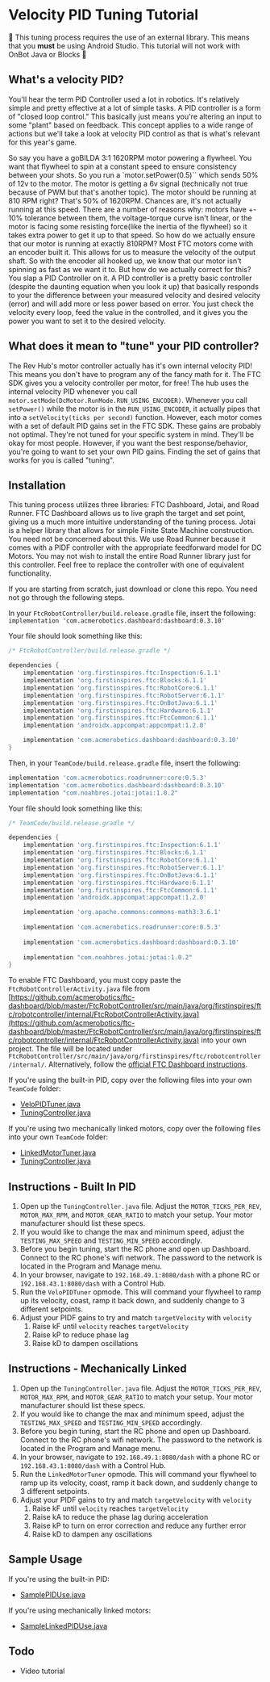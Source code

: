 # Velocity PID Tuning Tutorial

🚨 This tuning process requires the use of an external library. This means that you **must** be
using Android Studio. This tutorial will not work with OnBot Java or Blocks 🚨

## What's a velocity PID?

You'll hear the term PID Controller used a lot in robotics. It's relatively simple and pretty
effective at a lot of simple tasks. A PID controller is a form of "closed loop control." This
basically just means you're altering an input to some "plant" based on feedback. This concept
applies to a wide range of actions but we'll take a look at velocity PID control as that is what's
relevant for this year's game. 

So say you have a goBILDA 3:1 1620RPM motor powering a flywheel. You want that flywheel to spin at a
constant speed to ensure consistency between your shots. So you run a `motor.setPower(0.5)`` which
sends 50% of 12v to the motor. The motor is getting a 6v signal (technically not true because of PWM
but that's another topic). The motor should be running at 810 RPM right? That's 50% of 1620RPM.
Chances are, it's not actually running at this speed. There are a number of reasons why: motors have
+- 10% tolerance between them, the voltage-torque curve isn't linear, or the motor is facing some
resisting force(like the inertia of the flywheel) so it takes extra power to get it up to that
speed. So how do we actually ensure that our motor is running at exactly 810RPM? Most FTC motors
come with an encoder built it. This allows for us to measure the velocity of the output shaft. So
with the encoder all hooked up, we know that our motor isn't spinning as fast as we want it to. But
how do we actually correct for this? You slap a PID Controller on it. A PID controller is a pretty
basic controller (despite the daunting equation when you look it up) that basically responds to your
the difference between your measured velocity and desired velocity (error) and will add more or less
power based on error. You just check the velocity every loop, feed the value in the controlled, and
it gives you the power you want to set it to the desired velocity.

## What does it mean to "tune" your PID controller?

The Rev Hub's motor controller actually has it's own internal velocity PID! This means you don't
have to program any of the fancy math for it. The FTC SDK gives you a velocity controller per motor,
for free! The hub uses the internal velocity PID whenever you call
`motor.setMode(DcMotor.RunMode.RUN_USING_ENCODER)`. Whenever you call `setPower()` while the motor
is in the `RUN_USING_ENCODER`, it actually pipes that into a `setVelocity(ticks per second)`
function. However, each motor comes with a set of default PID gains set in the FTC SDK. These gains
are probably not optimal. They're not tuned for your specific system in mind. They'll be okay for
most people. However, if you want the best response/behavior, you're going to want to set your own
PID gains. Finding the set of gains that works for you is called "tuning".

## Installation

This tuning process utilizes three libraries: FTC Dashboard, Jotai, and Road Runner. FTC Dashboard
allows us to live graph the target and set point, giving us a much more intuitive understanding of
the tuning process. Jotai is a helper library that allows for simple Finite State Machine
construction. You need not be concerned about this. We use Road Runner because it comes with a PIDF
controller with the appropriate feedforward model for DC Motors. You may not wish to install the
entire Road Runner library just for this controller. Feel free to replace the controller with one of
equivalent functionality. 

If you are starting from scratch, just download or clone this repo. You need not go through the
following steps.

In your `FtcRobotController/build.release.gradle` file, insert the following: `implementation 'com.acmerobotics.dashboard:dashboard:0.3.10'`

Your file should look something like this:

```groovy
/* FtcRobotController/build.release.gradle */ 

dependencies {
    implementation 'org.firstinspires.ftc:Inspection:6.1.1'
    implementation 'org.firstinspires.ftc:Blocks:6.1.1'
    implementation 'org.firstinspires.ftc:RobotCore:6.1.1'
    implementation 'org.firstinspires.ftc:RobotServer:6.1.1'
    implementation 'org.firstinspires.ftc:OnBotJava:6.1.1'
    implementation 'org.firstinspires.ftc:Hardware:6.1.1'
    implementation 'org.firstinspires.ftc:FtcCommon:6.1.1'
    implementation 'androidx.appcompat:appcompat:1.2.0'

    implementation 'com.acmerobotics.dashboard:dashboard:0.3.10'
}
```

Then, in your `TeamCode/build.release.gradle` file, insert the following:

```groovy
implementation 'com.acmerobotics.roadrunner:core:0.5.3'
implementation 'com.acmerobotics.dashboard:dashboard:0.3.10'
implementation "com.noahbres.jotai:jotai:1.0.2"
```

Your file should look something like this:

```groovy
/* TeamCode/build.release.gradle */ 

dependencies {
    implementation 'org.firstinspires.ftc:Inspection:6.1.1'
    implementation 'org.firstinspires.ftc:Blocks:6.1.1'
    implementation 'org.firstinspires.ftc:RobotCore:6.1.1'
    implementation 'org.firstinspires.ftc:RobotServer:6.1.1'
    implementation 'org.firstinspires.ftc:OnBotJava:6.1.1'
    implementation 'org.firstinspires.ftc:Hardware:6.1.1'
    implementation 'org.firstinspires.ftc:FtcCommon:6.1.1'
    implementation 'androidx.appcompat:appcompat:1.2.0'

    implementation 'org.apache.commons:commons-math3:3.6.1'
    
    implementation 'com.acmerobotics.roadrunner:core:0.5.3'
    
    implementation 'com.acmerobotics.dashboard:dashboard:0.3.10'
    
    implementation "com.noahbres.jotai:jotai:1.0.2"
}
```

To enable FTC Dashboard, you must copy paste the `FtcRobotControllerActivity.java` file from
[https://github.com/acmerobotics/ftc-dashboard/blob/master/FtcRobotController/src/main/java/org/firstinspires/ftc/robotcontroller/internal/FtcRobotControllerActivity.java](https://github.com/acmerobotics/ftc-dashboard/blob/master/FtcRobotController/src/main/java/org/firstinspires/ftc/robotcontroller/internal/FtcRobotControllerActivity.java)
into your own project. The file will be located under `FtcRobotController/src/main/java/org/firstinspires/ftc/robotcontroller/internal/`.
Alternatively, follow the [official FTC Dashboard instructions](https://acmerobotics.github.io/ftc-dashboard/gettingstarted).

If you're using the built-in PID, copy over the following files into your own `TeamCode` folder:
- [VeloPIDTuner.java](TeamCode/src/main/java/org/firstinspires/ftc/teamcode/VeloPIDTuner.java)
- [TuningController.java](TeamCode/src/main/java/org/firstinspires/ftc/teamcode/TuningController.java)

If you're using two mechanically linked motors, copy over the following files into your own
`TeamCode` folder:
- [LinkedMotorTuner.java](TeamCode/src/main/java/org/firstinspires/ftc/teamcode/LinkedMotorTuner.java)
- [TuningController.java](TeamCode/src/main/java/org/firstinspires/ftc/teamcode/TuningController.java)

## Instructions - Built In PID

1. Open up the `TuningController.java` file. Adjust the `MOTOR_TICKS_PER_REV`, `MOTOR_MAX_RPM`, and
`MOTOR_GEAR_RATIO` to match your setup. Your motor manufacturer should list these specs.
2. If you would like to change the max and minimum speed, adjust the `TESTING_MAX_SPEED` and
`TESTING_MIN_SPEED` accordingly. 
3. Before you begin tuning, start the RC phone and open up Dashboard. Connect to the RC phone's wifi
network. The password to the network is located in the Program and Manage menu.
4. In your browser, navigate to `192.168.49.1:8080/dash` with a phone RC or `192.168.43.1:8080/dash`
with a Control Hub.
5. Run the `VeloPIDTuner` opmode. This will command your flywheel to ramp up its velocity, coast,
ramp it back down, and suddenly change to 3 different setpoints.
6. Adjust your PIDF gains to try and match `targetVelocity` with `velocity`
    1. Raise kF until `velocity` reaches `targetVelocity`
    2. Raise kP to reduce phase lag
    3. Raise kD to dampen oscillations

## Instructions - Mechanically Linked

1. Open up the `TuningController.java` file. Adjust the `MOTOR_TICKS_PER_REV`, `MOTOR_MAX_RPM`, and
`MOTOR_GEAR_RATIO` to match your setup. Your motor manufacturer should list these specs.
2. If you would like to change the max and minimum speed, adjust the `TESTING_MAX_SPEED` and
`TESTING_MIN_SPEED` accordingly. 
3. Before you begin tuning, start the RC phone and open up Dashboard. Connect to the RC phone's wifi
network. The password to the network is located in the Program and Manage menu.
4. In your browser, navigate to `192.168.49.1:8080/dash` with a phone RC or `192.168.43.1:8080/dash`
with a Control Hub.
5. Run the `LinkedMotorTuner` opmode. This will command your flywheel to ramp up its velocity, coast,
ramp it back down, and suddenly change to 3 different setpoints.
6. Adjust your PIDF gains to try and match `targetVelocity` with `velocity`
    1. Raise kF until `velocity` reaches `targetVelocity`
    2. Raise kA to reduce the phase lag during acceleration
    2. Raise kP to turn on error correction and reduce any further error
    3. Raise kD to dampen any oscillations

## Sample Usage

If you're using the built-in PID:
- [SamplePIDUse.java](TeamCode/src/main/java/org/firstinspires/ftc/teamcode/SamplePIDUse.java)

If you're using mechanically linked motors:
- [SampleLinkedPIDUse.java](TeamCode/src/main/java/org/firstinspires/ftc/teamcode/SampleLinkedPIDUse.java)

## Todo
- Video tutorial